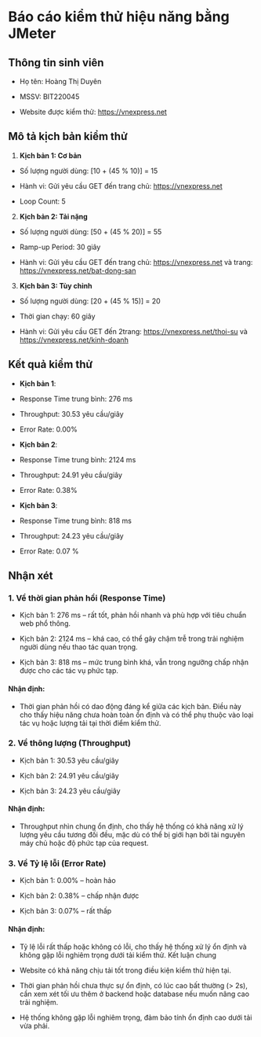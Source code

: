 # Báo cáo kiểm thử hiệu năng bằng JMeter

## Thông tin sinh viên

- Họ tên: Hoàng Thị Duyên

- MSSV: BIT220045

- Website được kiểm thử: https://vnexpress.net

## Mô tả kịch bản kiểm thử

1. **Kịch bản 1: Cơ bản**

- Số lượng người dùng: [10 + (45 % 10)] = 15

- Hành vi: Gửi yêu cầu GET đến trang chủ: https://vnexpress.net

- Loop Count: 5

2. **Kịch bản 2: Tải nặng**

- Số lượng người dùng: [50 + (45 % 20)] = 55

- Ramp-up Period: 30 giây

- Hành vi: Gửi yêu cầu GET đến trang chủ: https://vnexpress.net và trang: https://vnexpress.net/bat-dong-san

3. **Kịch bản 3: Tùy chỉnh**

- Số lượng người dùng: [20 + (45 % 15)] = 20

- Thời gian chạy: 60 giây

- Hành vi: Gửi yêu cầu GET đến 2trang: https://vnexpress.net/thoi-su và https://vnexpress.net/kinh-doanh

## Kết quả kiểm thử

- **Kịch bản 1**:

- Response Time trung bình: 276 ms

- Throughput: 30.53 yêu cầu/giây

- Error Rate: 0.00%

- **Kịch bản 2**:

- Response Time trung bình: 2124 ms

- Throughput: 24.91 yêu cầu/giây

- Error Rate: 0.38%

- **Kịch bản 3**:

- Response Time trung bình: 818 ms

- Throughput: 24.23 yêu cầu/giây

- Error Rate: 0.07 %

## Nhận xét
 ### 1. Về thời gian phản hồi (Response Time)

- Kịch bản 1: 276 ms – rất tốt, phản hồi nhanh và phù hợp với tiêu chuẩn web phổ thông.

- Kịch bản 2: 2124 ms – khá cao, có thể gây chậm trễ trong trải nghiệm người dùng nếu thao tác quan trọng.

- Kịch bản 3: 818 ms – mức trung bình khá, vẫn trong ngưỡng chấp nhận được cho các tác vụ phức tạp.

#### Nhận định:
- Thời gian phản hồi có dao động đáng kể giữa các kịch bản. Điều này cho thấy hiệu năng chưa hoàn toàn ổn định và có thể phụ thuộc vào loại tác vụ hoặc lượng tải tại thời điểm kiểm thử.

### 2. Về thông lượng (Throughput)
- Kịch bản 1: 30.53 yêu cầu/giây

- Kịch bản 2: 24.91 yêu cầu/giây

- Kịch bản 3: 24.23 yêu cầu/giây

#### Nhận định:
- Throughput nhìn chung ổn định, cho thấy hệ thống có khả năng xử lý lượng yêu cầu tương đối đều, mặc dù có thể bị giới hạn bởi tài nguyên máy chủ hoặc độ phức tạp của request.

### 3. Về Tỷ lệ lỗi (Error Rate)
- Kịch bản 1: 0.00% – hoàn hảo

- Kịch bản 2: 0.38% – chấp nhận được

- Kịch bản 3: 0.07% – rất thấp

#### Nhận định:
- Tỷ lệ lỗi rất thấp hoặc không có lỗi, cho thấy hệ thống xử lý ổn định và không gặp lỗi nghiêm trọng dưới tải kiểm thử.
Kết luận chung
- Website có khả năng chịu tải tốt trong điều kiện kiểm thử hiện tại.

- Thời gian phản hồi chưa thực sự ổn định, có lúc cao bất thường (> 2s), cần xem xét tối ưu thêm ở backend hoặc database nếu muốn nâng cao trải nghiệm.

- Hệ thống không gặp lỗi nghiêm trọng, đảm bảo tính ổn định cao dưới tải vừa phải.